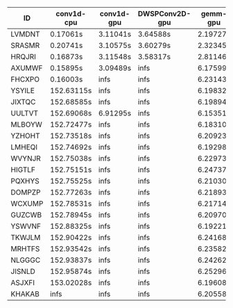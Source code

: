 |ID|conv1d-cpu|conv1d-gpu|DWSPConv2D-gpu|gemm-gpu|avg|
|-|-|-|-|-|-|
|LVMDNT|0.17061s|3.11041s|3.64588s|2.19727s|2.28104s|
|SRASMR|0.20741s|3.10575s|3.60279s|2.32345s|2.30985s|
|HRQJRI|0.16873s|3.11548s|3.58317s|2.81146s|2.41971s|
|AXUMWF|0.15895s|3.09489s|infs|6.17599s|infs|
|FHCXPO|0.16003s|infs|infs|6.23143s|infs|
|YSYILE|152.63115s|infs|infs|6.19832s|infs|
|JIXTQC|152.68585s|infs|infs|6.19894s|infs|
|UULTVT|152.69068s|6.91295s|infs|6.15351s|infs|
|MLBOYW|152.72477s|infs|infs|6.18310s|infs|
|YZHOHT|152.73518s|infs|infs|6.20923s|infs|
|LMHEQI|152.74692s|infs|infs|6.19298s|infs|
|WVYNJR|152.75038s|infs|infs|6.22973s|infs|
|HIGTLF|152.75151s|infs|infs|6.24737s|infs|
|PQXHYS|152.75525s|infs|infs|6.21030s|infs|
|DOMPZP|152.77263s|infs|infs|6.21893s|infs|
|WCXUMP|152.78531s|infs|infs|6.21714s|infs|
|GUZCWB|152.78945s|infs|infs|6.20970s|infs|
|YSWVNF|152.88325s|infs|infs|6.19221s|infs|
|TKWJLM|152.90422s|infs|infs|6.24168s|infs|
|MRHTFS|152.93542s|infs|infs|6.23582s|infs|
|NLGGGC|152.93837s|infs|infs|6.24262s|infs|
|JISNLD|152.95874s|infs|infs|6.25296s|infs|
|ASJXFI|153.02028s|infs|infs|6.19608s|infs|
|KHAKAB|infs|infs|infs|6.20558s|infs|
